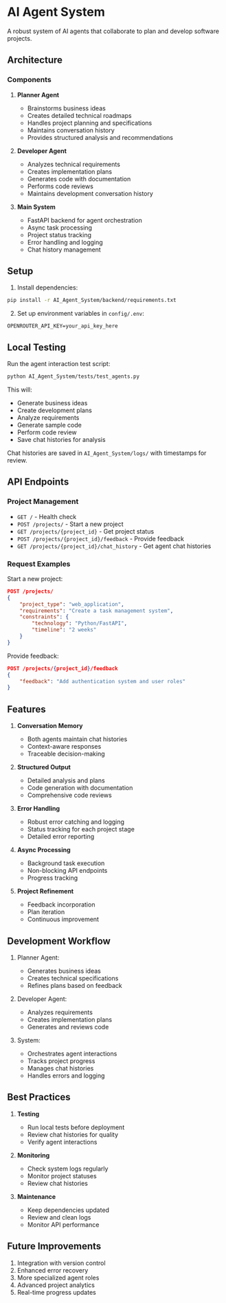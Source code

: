 # AI Agent System

A robust system of AI agents that collaborate to plan and develop software projects.

## Architecture

### Components

1. **Planner Agent**
   - Brainstorms business ideas
   - Creates detailed technical roadmaps
   - Handles project planning and specifications
   - Maintains conversation history
   - Provides structured analysis and recommendations

2. **Developer Agent**
   - Analyzes technical requirements
   - Creates implementation plans
   - Generates code with documentation
   - Performs code reviews
   - Maintains development conversation history

3. **Main System**
   - FastAPI backend for agent orchestration
   - Async task processing
   - Project status tracking
   - Error handling and logging
   - Chat history management

## Setup

1. Install dependencies:
```bash
pip install -r AI_Agent_System/backend/requirements.txt
```

2. Set up environment variables in `config/.env`:
```env
OPENROUTER_API_KEY=your_api_key_here
```

## Local Testing

Run the agent interaction test script:
```bash
python AI_Agent_System/tests/test_agents.py
```

This will:
- Generate business ideas
- Create development plans
- Analyze requirements
- Generate sample code
- Perform code review
- Save chat histories for analysis

Chat histories are saved in `AI_Agent_System/logs/` with timestamps for review.

## API Endpoints

### Project Management

- `GET /` - Health check
- `POST /projects/` - Start a new project
- `GET /projects/{project_id}` - Get project status
- `POST /projects/{project_id}/feedback` - Provide feedback
- `GET /projects/{project_id}/chat_history` - Get agent chat histories

### Request Examples

Start a new project:
```json
POST /projects/
{
    "project_type": "web_application",
    "requirements": "Create a task management system",
    "constraints": {
        "technology": "Python/FastAPI",
        "timeline": "2 weeks"
    }
}
```

Provide feedback:
```json
POST /projects/{project_id}/feedback
{
    "feedback": "Add authentication system and user roles"
}
```

## Features

1. **Conversation Memory**
   - Both agents maintain chat histories
   - Context-aware responses
   - Traceable decision-making

2. **Structured Output**
   - Detailed analysis and plans
   - Code generation with documentation
   - Comprehensive code reviews

3. **Error Handling**
   - Robust error catching and logging
   - Status tracking for each project stage
   - Detailed error reporting

4. **Async Processing**
   - Background task execution
   - Non-blocking API endpoints
   - Progress tracking

5. **Project Refinement**
   - Feedback incorporation
   - Plan iteration
   - Continuous improvement

## Development Workflow

1. Planner Agent:
   - Generates business ideas
   - Creates technical specifications
   - Refines plans based on feedback

2. Developer Agent:
   - Analyzes requirements
   - Creates implementation plans
   - Generates and reviews code

3. System:
   - Orchestrates agent interactions
   - Tracks project progress
   - Manages chat histories
   - Handles errors and logging

## Best Practices

1. **Testing**
   - Run local tests before deployment
   - Review chat histories for quality
   - Verify agent interactions

2. **Monitoring**
   - Check system logs regularly
   - Monitor project statuses
   - Review chat histories

3. **Maintenance**
   - Keep dependencies updated
   - Review and clean logs
   - Monitor API performance

## Future Improvements

1. Integration with version control
2. Enhanced error recovery
3. More specialized agent roles
4. Advanced project analytics
5. Real-time progress updates
